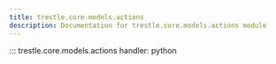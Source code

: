 ```yaml
---
title: trestle.core.models.actions
description: Documentation for trestle.core.models.actions module
---
```


::: trestle.core.models.actions
handler: python
